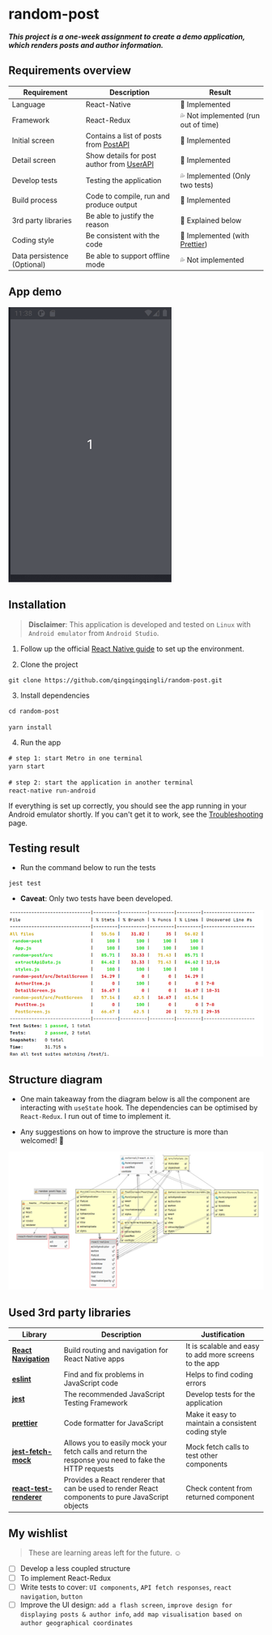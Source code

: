 # random-post

***This project is a one-week assignment to create a demo application, which renders posts and author information.***

## Requirements overview

| Requirement | Description | Result |
| ------------| ----------- | ------ | 
| Language | React-Native | :rainbow: Implemented |
| Framework | React-Redux | :sweat_drops: Not implemented (run out of time) |
| Initial screen | Contains a list of posts from [PostAPI](http://jsonplaceholder.typicode.com/posts) | :rainbow: Implemented |
| Detail screen | Show details for post author from [UserAPI](http://jsonplaceholder.typicode.com/users) | :rainbow: Implemented |
| Develop tests | Testing the application | :sweat_drops: Implemented (Only two tests)|
| Build process | Code to compile, run and produce output | :rainbow: Implemented |
| 3rd party libraries | Be able to justify the reason | :rainbow: Explained below |
| Coding style | Be consistent with the code | :rainbow: Implemented (with [Prettier](https://www.npmjs.com/package/prettier)) |
| Data persistence (Optional) | Be able to support offline mode | :sweat_drops: Not implemented |

## App demo

[![random-post](https://github.com/qingqingqingli/random-post/blob/master/images/random-post.gif)](https://github.com/qingqingqingli/random-post)

## Installation

> **Disclaimer**: This application is developed and tested on `Linux` with `Android emulator` from `Android Studio`.

1. Follow up the official [React Native guide](https://reactnative.dev/docs/environment-setup) to set up the environment.

2. Clone the project
```shell
git clone https://github.com/qingqingqingli/random-post.git
```
3. Install dependencies
```shell
cd random-post

yarn install
```

4. Run the app
```shell
# step 1: start Metro in one terminal
yarn start

# step 2: start the application in another terminal
react-native run-android
```
If everything is set up correctly, you should see the app running in your Android emulator shortly. If you can't get it to work, see the [Troubleshooting](https://reactnative.dev/docs/next/troubleshooting#content) page.

## Testing result

- Run the command below to run the tests
```shell
jest test
```

- **Caveat**: Only two tests have been developed.
  
[![jest-test](https://github.com/qingqingqingli/random-post/blob/master/images/jest-test.png)](https://github.com/qingqingqingli/random-post)

## Structure diagram

- One main takeaway from the diagram below is all the component are interacting with `useState` hook. The dependencies can be optimised by `React-Redux`. I run out of time to implement it. 
  
- Any suggestions on how to improve the structure is more than welcomed! :yellow_heart:

[![project-structure](https://github.com/qingqingqingli/random-post/blob/master/images/project-structure.png)](https://github.com/qingqingqingli/random-post)

## Used 3rd party libraries

| Library | Description | Justification |
| --------| ----------- | ------------- | 
| [**React Navigation**](https://reactnavigation.org/) | Build routing and navigation for React Native apps | It is scalable and easy to add more screens to the app |
| [**eslint**](https://eslint.org/) | Find and fix problems in JavaScript code | Helps to find coding errors |
| [**jest**](https://jestjs.io/) | The recommended JavaScript Testing Framework | Develop tests for the application |
| [**prettier**](https://prettier.io/) | Code formatter for JavaScript | Make it easy to maintain a consistent coding style |
| [**jest-fetch-mock**](https://github.com/jefflau/jest-fetch-mock#readme) | Allows you to easily mock your fetch calls and return the response you need to fake the HTTP requests | Mock fetch calls to test other components |
| [**react-test-renderer**](https://reactjs.org/docs/test-renderer.html) | Provides a React renderer that can be used to render React components to pure JavaScript objects | Check content from returned component |

## My wishlist

> These are learning areas left for the future. :relaxed:

- [ ] Develop a less coupled structure
- [ ] To implement React-Redux
- [ ] Write tests to cover: `UI components`, `API fetch responses`, `react navigation`, `button`
- [ ] Improve the UI design: `add a flash screen`, `improve design for displaying posts & author info`, `add map visualisation based on author geographical coordinates`
